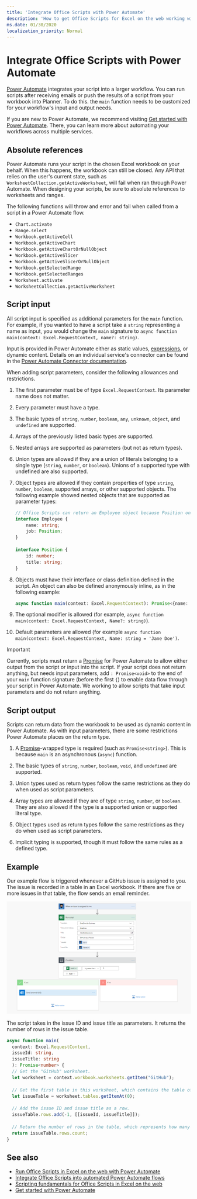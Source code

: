 ```yaml
---
title: 'Integrate Office Scripts with Power Automate'
description: 'How to get Office Scripts for Excel on the web working with a Power Automate workflow.'
ms.date: 01/30/2020
localization_priority: Normal
---
```


# Integrate Office Scripts with Power Automate

[Power Automate](https://flow.microsoft.com) integrates your script into a larger workflow. You can run scripts after receiving emails or push the results of a script from your workbook into Planner. To do this. the `main` function needs to be customized for your workflow's input and output needs.

If you are new to Power Automate, we recommend visiting [Get started with Power Automate](https://docs.microsoft.com/power-automate/getting-started). There, you can learn more about automating your workflows across multiple services.

## Absolute references

Power Automate runs your script in the chosen Excel workbook on your behalf. When this happens, the workbook can still be closed. Any API that relies on the user's current state, such as `WorksheetCollection.getActiveWorksheet`, will fail when ran through Power Automate. When designing your scripts, be sure to absolute references to worksheets and ranges.

The following functions will throw and error and fail when called from a script in a Power Automate flow.

- `Chart.activate`
- `Range.select`
- `Workbook.getActiveCell`
- `Workbook.getActiveChart`
- `Workbook.getActiveChartOrNullObject`
- `Workbook.getActiveSlicer`
- `Workbook.getActiveSlicerOrNullObject`
- `Workbook.getSelectedRange`
- `Workbook.getSelectedRanges`
- `Worksheet.activate`
- `WorksheetCollection.getActiveWorksheet`

## Script input

All script input is specified as additional parameters for the `main` function. For example, if you wanted to have a script take a `string` representing a name as input, you would change the `main` signature to `async function main(context: Excel.RequestContext, name?: string)`.

Input is provided in Power Automate either as static values, [expressions](https://docs.microsoft.com/power-automate/use-expressions-in-conditions), or dynamic content. Details on an individual service's connector can be found in the [Power Automate Connector documentation](https://docs.microsoft.com/connectors/).

When adding script parameters, consider the following allowances and restrictions.

1. The first parameter must be of type `Excel.RequestContext`. Its parameter name does not matter.

2. Every parameter must have a type.

3. The basic types of `string`, `number`, `boolean`, `any`, `unknown`, `object`, and `undefined` are supported.

4. Arrays of the previously listed basic types are supported.

5. Nested arrays are supported as parameters (but not as return types).

6. Union types are allowed if they are a union of literals belonging to a single type (`string`, `number`, or `boolean`). Unions of a supported type with undefined are also supported.

7. Object types are allowed if they contain properties of type `string`, `number`, `boolean`, supported arrays, or other supported objects. The following example showed nested objects that are supported as parameter types:

    ```TypeScript
    // Office Scripts can return an Employee object because Position only contains strings and numbers.
    interface Employee {
        name: string;
        job: Position;
    }

    interface Position {
        id: number;
        title: string;
    }
    ```

8. Objects must have their interface or class definition defined in the script. An object can also be defined anonymously inline, as in the following example:

    ```TypeScript
    async function main(context: Excel.RequestContext): Promise<{name: string, email: string}>

9. The optional modifier is allowed (for example, `async function main(context: Excel.RequestContext, Name?: string)`).

10. Default parameters are allowed (for example `async function main(context: Excel.RequestContext, Name: string = 'Jane Doe')`.

> [!IMPORTANT]
> Currently, scripts must return a [Promise](https://developer.mozilla.org/docs/web/javascript/reference/global_objects/promise) for Power Automate to allow either output from the script or input into the script. If your script does not return anything, but needs input parameters, add `: Promise<void>` to the end of your `main` function signature (before the first `{`) to enable data flow through your script in Power Automate. We working to allow scripts that take input parameters and do not return anything.

## Script output

Scripts can return data from the workbook to be used as dynamic content in Power Automate. As with input parameters, there are some restrictions Power Automate places on the return type.

1. A [Promise](https://developer.mozilla.org/docs/web/javascript/reference/global_objects/promise)-wrapped type is required (such as `Promise<string>`). This is because `main` is an asynchronous (`async`) function.

2. The basic types of `string`, `number`, `boolean`, `void`, and `undefined` are supported.

3. Union types used as return types follow the same restrictions as they do when used as script parameters.

4. Array types are allowed if they are of type `string`, `number`, or `boolean`. They are also allowed if the type is a supported union or supported literal type.

5. Object types used as return types follow the same restrictions as they do when used as script parameters.

6. Implicit typing is supported, though it must follow the same rules as a defined type.

## Example

Our example flow is triggered whenever a GitHub issue is assigned to you. The issue is recorded in a table in an Excel workbook. If there are five or more issues in that table, the flow sends an email reminder.

![The example flow as shown in the Power Automate flow editor.](../images/power-automate-parameter-return-sample.png)

The script takes in the issue ID and issue title as parameters. It returns the number of rows in the issue table.

```TypeScript
async function main(
  context: Excel.RequestContext,
  issueId: string,
  issueTitle: string
  ): Promise<number> {
  // Get the "GitHub" worksheet.
  let worksheet = context.workbook.worksheets.getItem("GitHub");

  // Get the first table in this worksheet, which contains the table of GitHub issues.
  let issueTable = worksheet.tables.getItemAt(0);
  
  // Add the issue ID and issue title as a row.
  issueTable.rows.add(-1, [[issueId, issueTitle]]);

  // Return the number of rows in the table, which represents how many issues are assigned to this user.
  return issueTable.rows.count;
}
```

## See also
- [Run Office Scripts in Excel on the web with Power Automate](../tutorials/excel-power-automate-manual.md)
- [Integrate Office Scripts into automated Power Automate flows](../tutorials/excel-power-automate-trigger.md)
- [Scripting fundamentals for Office Scripts in Excel on the web](scripting-fundamentals.md)
- [Get started with Power Automate](https://docs.microsoft.com/power-automate/getting-started)